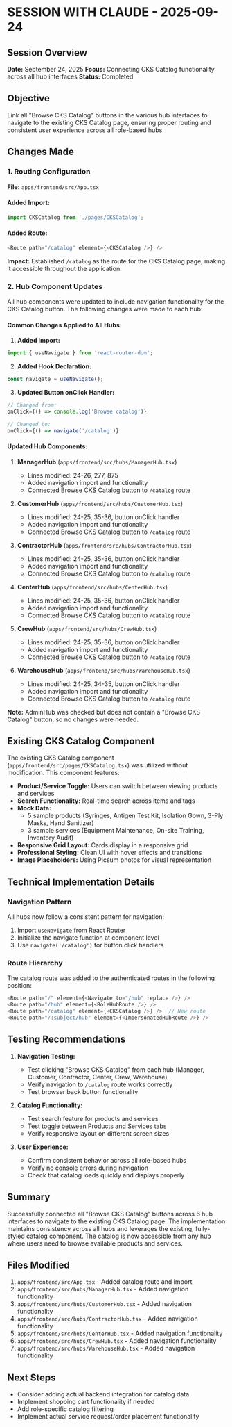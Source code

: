 # SESSION WITH CLAUDE - 2025-09-24

## Session Overview
**Date:** September 24, 2025
**Focus:** Connecting CKS Catalog functionality across all hub interfaces
**Status:** Completed

## Objective
Link all "Browse CKS Catalog" buttons in the various hub interfaces to navigate to the existing CKS Catalog page, ensuring proper routing and consistent user experience across all role-based hubs.

## Changes Made

### 1. Routing Configuration
**File:** `apps/frontend/src/App.tsx`

#### Added Import:
```typescript
import CKSCatalog from './pages/CKSCatalog';
```

#### Added Route:
```typescript
<Route path="/catalog" element={<CKSCatalog />} />
```

**Impact:** Established `/catalog` as the route for the CKS Catalog page, making it accessible throughout the application.

### 2. Hub Component Updates

All hub components were updated to include navigation functionality for the CKS Catalog button. The following changes were made to each hub:

#### Common Changes Applied to All Hubs:

1. **Added Import:**
```typescript
import { useNavigate } from 'react-router-dom';
```

2. **Added Hook Declaration:**
```typescript
const navigate = useNavigate();
```

3. **Updated Button onClick Handler:**
```typescript
// Changed from:
onClick={() => console.log('Browse catalog')}

// Changed to:
onClick={() => navigate('/catalog')}
```

#### Updated Hub Components:

1. **ManagerHub** (`apps/frontend/src/hubs/ManagerHub.tsx`)
   - Lines modified: 24-26, 277, 875
   - Added navigation import and functionality
   - Connected Browse CKS Catalog button to `/catalog` route

2. **CustomerHub** (`apps/frontend/src/hubs/CustomerHub.tsx`)
   - Lines modified: 24-25, 35-36, button onClick handler
   - Added navigation import and functionality
   - Connected Browse CKS Catalog button to `/catalog` route

3. **ContractorHub** (`apps/frontend/src/hubs/ContractorHub.tsx`)
   - Lines modified: 24-25, 35-36, button onClick handler
   - Added navigation import and functionality
   - Connected Browse CKS Catalog button to `/catalog` route

4. **CenterHub** (`apps/frontend/src/hubs/CenterHub.tsx`)
   - Lines modified: 24-25, 35-36, button onClick handler
   - Added navigation import and functionality
   - Connected Browse CKS Catalog button to `/catalog` route

5. **CrewHub** (`apps/frontend/src/hubs/CrewHub.tsx`)
   - Lines modified: 24-25, 35-36, button onClick handler
   - Added navigation import and functionality
   - Connected Browse CKS Catalog button to `/catalog` route

6. **WarehouseHub** (`apps/frontend/src/hubs/WarehouseHub.tsx`)
   - Lines modified: 24-25, 34-35, button onClick handler
   - Added navigation import and functionality
   - Connected Browse CKS Catalog button to `/catalog` route

**Note:** AdminHub was checked but does not contain a "Browse CKS Catalog" button, so no changes were needed.

## Existing CKS Catalog Component

The existing CKS Catalog component (`apps/frontend/src/pages/CKSCatalog.tsx`) was utilized without modification. This component features:

- **Product/Service Toggle:** Users can switch between viewing products and services
- **Search Functionality:** Real-time search across items and tags
- **Mock Data:**
  - 5 sample products (Syringes, Antigen Test Kit, Isolation Gown, 3-Ply Masks, Hand Sanitizer)
  - 3 sample services (Equipment Maintenance, On-site Training, Inventory Audit)
- **Responsive Grid Layout:** Cards display in a responsive grid
- **Professional Styling:** Clean UI with hover effects and transitions
- **Image Placeholders:** Using Picsum photos for visual representation

## Technical Implementation Details

### Navigation Pattern
All hubs now follow a consistent pattern for navigation:
1. Import `useNavigate` from React Router
2. Initialize the navigate function at component level
3. Use `navigate('/catalog')` for button click handlers

### Route Hierarchy
The catalog route was added to the authenticated routes in the following position:
```typescript
<Route path="/" element={<Navigate to="/hub" replace />} />
<Route path="/hub" element={<RoleHubRoute />} />
<Route path="/catalog" element={<CKSCatalog />} />  // New route
<Route path="/:subject/hub" element={<ImpersonatedHubRoute />} />
```

## Testing Recommendations

1. **Navigation Testing:**
   - Test clicking "Browse CKS Catalog" from each hub (Manager, Customer, Contractor, Center, Crew, Warehouse)
   - Verify navigation to `/catalog` route works correctly
   - Test browser back button functionality

2. **Catalog Functionality:**
   - Test search feature for products and services
   - Test toggle between Products and Services tabs
   - Verify responsive layout on different screen sizes

3. **User Experience:**
   - Confirm consistent behavior across all role-based hubs
   - Verify no console errors during navigation
   - Check that catalog loads quickly and displays properly

## Summary

Successfully connected all "Browse CKS Catalog" buttons across 6 hub interfaces to navigate to the existing CKS Catalog page. The implementation maintains consistency across all hubs and leverages the existing, fully-styled catalog component. The catalog is now accessible from any hub where users need to browse available products and services.

## Files Modified
1. `apps/frontend/src/App.tsx` - Added catalog route and import
2. `apps/frontend/src/hubs/ManagerHub.tsx` - Added navigation functionality
3. `apps/frontend/src/hubs/CustomerHub.tsx` - Added navigation functionality
4. `apps/frontend/src/hubs/ContractorHub.tsx` - Added navigation functionality
5. `apps/frontend/src/hubs/CenterHub.tsx` - Added navigation functionality
6. `apps/frontend/src/hubs/CrewHub.tsx` - Added navigation functionality
7. `apps/frontend/src/hubs/WarehouseHub.tsx` - Added navigation functionality

## Next Steps
- Consider adding actual backend integration for catalog data
- Implement shopping cart functionality if needed
- Add role-specific catalog filtering
- Implement actual service request/order placement functionality